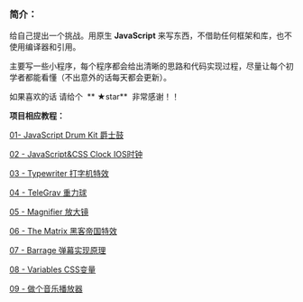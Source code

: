### 简介：
给自己提出一个挑战。用原生 **JavaScript** 来写东西，不借助任何框架和库，也不使用编译器和引用。

主要写一些小程序，每个程序都会给出清晰的思路和代码实现过程，尽量让每个初学者都能看懂（不出意外的话每天都会更新）。

如果喜欢的话 请给个  ** ★star**  非常感谢！！

**项目相应教程：**

[01- JavaScript Drum Kit 爵士鼓](http://www.jianshu.com/p/2f0b0f78b4c7)

[02 - JavaScript&CSS Clock IOS时钟](http://www.jianshu.com/p/f3802bf2a20a)

[03 - Typewriter 打字机特效](http://www.jianshu.com/p/027a76c94f77)

[04 - TeleGrav 重力球](http://www.jianshu.com/p/fd4a9ac5edb8)

[05 - Magnifier 放大镜](http://www.jianshu.com/p/a1684b7980d3)

[06 - The Matrix 黑客帝国特效](http://www.jianshu.com/p/b49e0897d62e)

[07 - Barrage 弹幕实现原理](http://www.jianshu.com/p/ff57dd26865f)

[08 - Variables CSS变量](http://www.jianshu.com/p/68f429ce167c)

[09 - 做个音乐播放器](http://www.jianshu.com/p/4a02ae30cf43)
